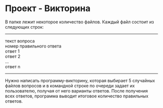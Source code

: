 # Проект - Викторина

В папке лежит некоторое количество файлов. Каждый файл состоит из следующих строк:

_______________________________
текст вопроса               
номер правильного ответа    
ответ 1                     
ответ 2                     
...                         
ответ n                     
_______________________________

Нужно написать программу-викторину, которая выбирает 5 случайных файлов вопросов и в командной строке по очереди задает их пользователю, получая от него варианты ответов. После получения всех ответов, программа выводит итоговое количество правильных ответов.
